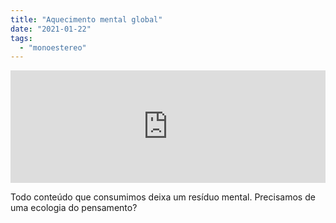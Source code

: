 ```yaml
---
title: "Aquecimento mental global"
date: "2021-01-22"
tags: 
  - "monoestereo"
---
```


<iframe src="https://anchor.fm/monoestereo/embed/episodes/Aquecimento-mental-global-ek83ci" height="180px" width="100%" frameborder="0" scrolling="no" style="width:100%; height:180px;"></iframe>

Todo conteúdo que consumimos deixa um resíduo mental. Precisamos de uma ecologia do pensamento?
